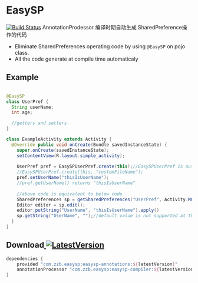 # EasySP
[![Build Status](https://travis-ci.org/BaronZ/EasySP.png?branch=master)](https://travis-ci.org/BaronZ/EasySP)
AnnotationProdessor 编译时期自动生成 SharedPreference操作的代码  

 * Eliminate SharedPreferences operating code by using `@EasySP` on pojo class.
 * All the code generate at compile time automaticaly
 
 
Example
--------

```java

@EasySP
class UserPref {
  String userName;
  int age;

  //getters and setters
}  

class ExampleActivity extends Activity {
  @Override public void onCreate(Bundle savedInstanceState) {
    super.onCreate(savedInstanceState);
    setContentView(R.layout.simple_activity);
    
    UserPref pref = EasySPUserPref.create(this);//EasySPUserPref is auto generate at compile time
    //EasySPUserPref.create(this, "customFileName");
    pref.setUserName("thisIsUserName");
    //pref.getUserName() returns "thisIsUserName"
    
    //above code is equivalent to below code
    SharedPreferences sp = getSharedPreferences("UserPref", Activity.MODE_PRIVATE);
    Editor editor = sp.edit();
    editor.putString("UserName", "thisIsUserName").apply()
    sp.getString("UserName", "");//default value is not supported at the moment
  }
}
```
Download[ ![LatestVersion](https://api.bintray.com/packages/baronz/maven/easysp-compiler/images/download.svg) ](https://bintray.com/baronz/maven/easysp-compiler/_latestVersion)  
--------

```groovy
dependencies {
    provided "com.zzb.easysp:easysp-annotations:${latestVersion}"
    annotationProcessor "com.zzb.easysp:easysp-compiler:${latestVersion}"
}
```
